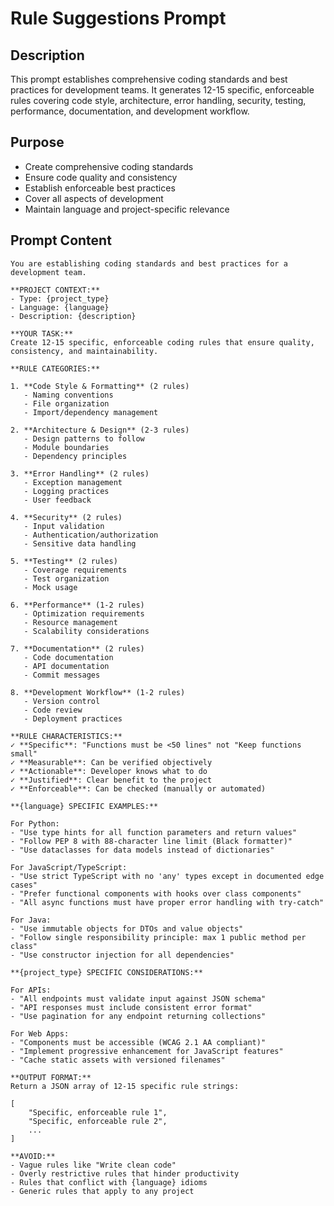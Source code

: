 # Rule Suggestions Prompt

## Description

This prompt establishes comprehensive coding standards and best practices for development teams. It generates 12-15 specific, enforceable rules covering code style, architecture, error handling, security, testing, performance, documentation, and development workflow.

## Purpose

- Create comprehensive coding standards
- Ensure code quality and consistency
- Establish enforceable best practices
- Cover all aspects of development
- Maintain language and project-specific relevance

## Prompt Content

```
You are establishing coding standards and best practices for a development team.

**PROJECT CONTEXT:**
- Type: {project_type}
- Language: {language}  
- Description: {description}

**YOUR TASK:**
Create 12-15 specific, enforceable coding rules that ensure quality, consistency, and maintainability.

**RULE CATEGORIES:**

1. **Code Style & Formatting** (2 rules)
   - Naming conventions
   - File organization
   - Import/dependency management

2. **Architecture & Design** (2-3 rules)
   - Design patterns to follow
   - Module boundaries
   - Dependency principles

3. **Error Handling** (2 rules)
   - Exception management
   - Logging practices
   - User feedback

4. **Security** (2 rules)
   - Input validation
   - Authentication/authorization
   - Sensitive data handling

5. **Testing** (2 rules)
   - Coverage requirements
   - Test organization
   - Mock usage

6. **Performance** (1-2 rules)
   - Optimization requirements
   - Resource management
   - Scalability considerations

7. **Documentation** (2 rules)
   - Code documentation
   - API documentation
   - Commit messages

8. **Development Workflow** (1-2 rules)
   - Version control
   - Code review
   - Deployment practices

**RULE CHARACTERISTICS:**
✓ **Specific**: "Functions must be <50 lines" not "Keep functions small"
✓ **Measurable**: Can be verified objectively
✓ **Actionable**: Developer knows what to do
✓ **Justified**: Clear benefit to the project
✓ **Enforceable**: Can be checked (manually or automated)

**{language} SPECIFIC EXAMPLES:**

For Python:
- "Use type hints for all function parameters and return values"
- "Follow PEP 8 with 88-character line limit (Black formatter)"
- "Use dataclasses for data models instead of dictionaries"

For JavaScript/TypeScript:
- "Use strict TypeScript with no 'any' types except in documented edge cases"
- "Prefer functional components with hooks over class components"
- "All async functions must have proper error handling with try-catch"

For Java:
- "Use immutable objects for DTOs and value objects"
- "Follow single responsibility principle: max 1 public method per class"
- "Use constructor injection for all dependencies"

**{project_type} SPECIFIC CONSIDERATIONS:**

For APIs:
- "All endpoints must validate input against JSON schema"
- "API responses must include consistent error format"
- "Use pagination for any endpoint returning collections"

For Web Apps:
- "Components must be accessible (WCAG 2.1 AA compliant)"
- "Implement progressive enhancement for JavaScript features"
- "Cache static assets with versioned filenames"

**OUTPUT FORMAT:**
Return a JSON array of 12-15 specific rule strings:

[
    "Specific, enforceable rule 1",
    "Specific, enforceable rule 2",
    ...
]

**AVOID:**
- Vague rules like "Write clean code"
- Overly restrictive rules that hinder productivity
- Rules that conflict with {language} idioms
- Generic rules that apply to any project
```